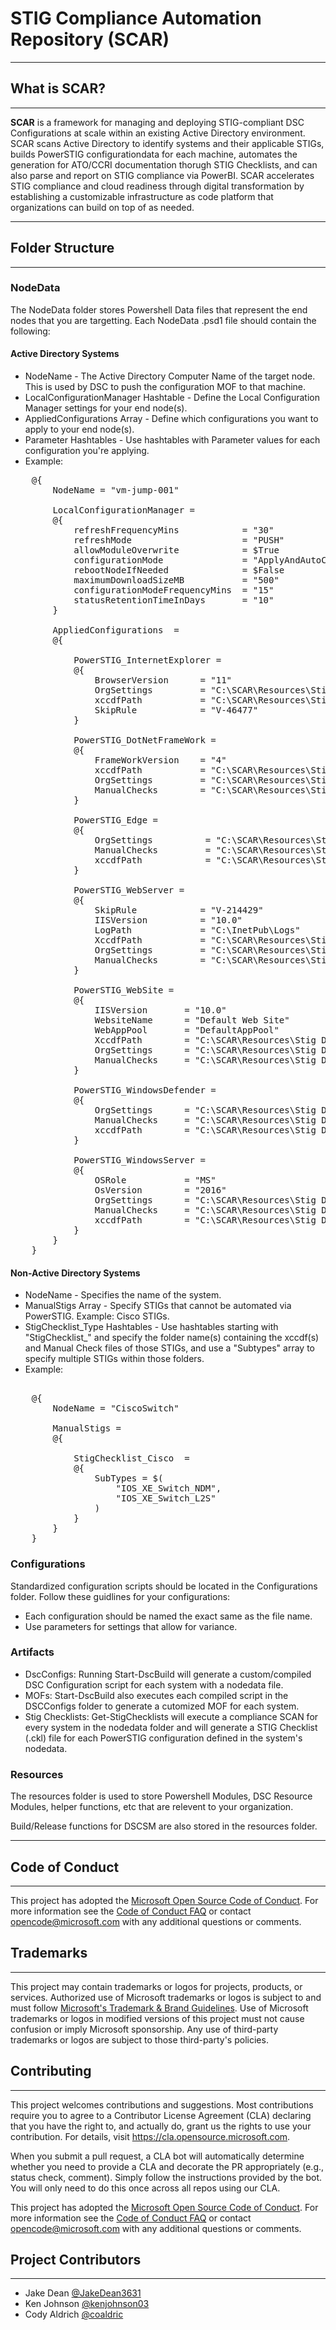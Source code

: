 # STIG Compliance Automation Repository (SCAR)

___

## What is SCAR?

___
**SCAR** is a framework for managing and deploying STIG-compliant DSC Configurations at scale within an existing Active Directory environment. SCAR scans Active Directory to identify systems and their applicable STIGs, builds PowerSTIG configurationdata for each machine, automates the generation for ATO/CCRI documentation thorugh STIG Checklists, and can also parse and report on STIG compliance via PowerBI. SCAR accelerates STIG compliance and cloud readiness through digital transformation by establishing a customizable infrastructure as code platform that organizations can build on top of as needed.

___

## Folder Structure

___

### NodeData

The NodeData folder stores Powershell Data files that represent the end nodes that you are targetting. Each NodeData .psd1 file should contain the following:

#### Active Directory Systems

* NodeName - The Active Directory Computer Name of the target node. This is used by DSC to push the configuration MOF to that machine.
* LocalConfigurationManager Hashtable - Define the Local Configuration Manager settings for your end node(s).
* AppliedConfigurations Array - Define which configurations you want to apply to your end node(s).
* Parameter Hashtables - Use hashtables with Parameter values for each configuration you're applying.
* Example:

<pre>
    @{
        NodeName = "vm-jump-001"

        LocalConfigurationManager =
        @{
            refreshFrequencyMins			= "30"
            refreshMode						= "PUSH"
            allowModuleOverwrite			= $True
            configurationMode				= "ApplyAndAutoCorrect"
            rebootNodeIfNeeded				= $False
            maximumDownloadSizeMB			= "500"
            configurationModeFrequencyMins	= "15"
            statusRetentionTimeInDays		= "10"
        }

        AppliedConfigurations  =
        @{

            PowerSTIG_InternetExplorer =
            @{
                BrowserVersion 	    = "11"
                OrgSettings	        = "C:\SCAR\Resources\Stig Data\Organizational Settings\InternetExplorer-11-1.19.org.default.xml"
                xccdfPath			= "C:\SCAR\Resources\Stig Data\XCCDFs\InternetExplorer\U_MS_IE11_STIG_V1R19_Manual-xccdf.xml"
                SkipRule 			= "V-46477"
            }

            PowerSTIG_DotNetFrameWork =
            @{
                FrameWorkVersion 	= "4"
                xccdfPath			= "C:\SCAR\Resources\Stig Data\XCCDFs\DotNet\U_MS_DotNet_Framework_4-0_STIG_V2R1_Manual-xccdf.xml"
                OrgSettings			= "C:\SCAR\Resources\Stig Data\Organizational Settings\DotNetFramework-4-1.9.org.default.xml"
                ManualChecks 		= "C:\SCAR\Resources\Stig Data\Manual Checks\DotnetFramework\DotNetFramework-4-V1R9-ManualChecks.psd1"
            }

            PowerSTIG_Edge =
            @{
                OrgSettings          = "C:\SCAR\Resources\Stig Data\Organizational Settings\Microsoft-Edge-1.1.org.default.xml"
                ManualChecks         = "C:\SCAR\Resources\Stig Data\Manual Checks\Edge\Edge-1R1-ManualChecks.psd1"
                xccdfPath            = "C:\SCAR\Resources\Stig Data\XCCDFs\Edge\U_MS_Edge_V1R1_STIG_Manual-xccdf.xml"
            }

            PowerSTIG_WebServer =
            @{
                SkipRule            = "V-214429"
                IISVersion          = "10.0"
                LogPath             = "C:\InetPub\Logs"
                XccdfPath           = "C:\SCAR\Resources\Stig Data\XCCDFs\Web Server\U_MS_IIS_10-0_Server_STIG_V2R1_Manual-xccdf.xml"
                OrgSettings         = "C:\SCAR\Resources\Stig Data\Organizational Settings\IISServer-10.0-2.1.org.default.xml"
                ManualChecks        = "C:\SCAR\Resources\Stig Data\Manual Checks\WebServer\WebServer-10.0-2R1-ManualChecks.psd1"
            }

            PowerSTIG_WebSite =
            @{
                IISVersion       = "10.0"
                WebsiteName      = "Default Web Site"
                WebAppPool       = "DefaultAppPool"
                XccdfPath        = "C:\SCAR\Resources\Stig Data\XCCDFs\Web Server\U_MS_IIS_10-0_Site_STIG_V2R1_Manual-xccdf.xml"
                OrgSettings      = "C:\SCAR\Resources\Stig Data\Organizational Settings\IISSite-10.0-2.1.org.default.xml"
                ManualChecks     = "C:\SCAR\Resources\Stig Data\Manual Checks\WebSite\WebSite-10.0-2R1-ManualChecks.psd1"
            }

            PowerSTIG_WindowsDefender =
            @{
                OrgSettings      = "C:\SCAR\Resources\Stig Data\Organizational Settings\WindowsDefender-All-2.1.org.default.xml"
                ManualChecks     = "C:\SCAR\Resources\Stig Data\Manual Checks\WindowsDefender\WindowsDefender-1R4-ManualChecks.psd1"
                xccdfPath        = "C:\SCAR\Resources\Stig Data\XCCDFs\Windows.Defender\U_MS_Windows_Defender_Antivirus_STIG_V2R1_Manual-xccdf.xml"
            }

            PowerSTIG_WindowsServer =
            @{
                OSRole           = "MS"
                OsVersion        = "2016"
                OrgSettings      = "C:\SCAR\Resources\Stig Data\Organizational Settings\WindowsServer-2016-MS-2.1.org.default.xml"
                ManualChecks     = "C:\SCAR\Resources\Stig Data\Manual Checks\WindowsServer\WindowsServer-2016-MS-2R1-ManualChecks.psd1"
                xccdfPath        = "C:\SCAR\Resources\Stig Data\XCCDFs\Windows.Server.2016\U_MS_Windows_Server_2016_STIG_V2R1_Manual-xccdf.xml"
            }
        }
    }
</pre>

#### Non-Active Directory Systems

* NodeName - Specifies the name of the system.
* ManualStigs Array - Specify STIGs that cannot be automated via PowerSTIG. Example: Cisco STIGs.
* StigChecklist_Type Hashtables - Use hashtables starting with "StigChecklist_" and specify the folder name(s) containing the xccdf(s) and Manual Check files of those STIGs, and use a "Subtypes" array to specify multiple STIGs within those folders. 
* Example:

<pre>

    @{
        NodeName = "CiscoSwitch"

        ManualStigs =
        @{

            StigChecklist_Cisco  =
            @{
                SubTypes = $(
                    "IOS_XE_Switch_NDM",
                    "IOS_XE_Switch_L2S"
                )
            }
        }
    }
</pre>

### Configurations

Standardized configuration scripts should be located in the Configurations folder. Follow these guidlines for your configurations:

* Each configuration should be named the exact same as the file name.
* Use parameters for settings that allow for variance.

### Artifacts

* DscConfigs: Running Start-DscBuild will generate a custom/compiled DSC Configuration script for each system with a nodedata file.
* MOFs: Start-DscBuild also executes each compiled script in the DSCConfigs folder to generate a cutomized MOF for each system.
* Stig Checklists: Get-StigChecklists will execute a compliance SCAN for every system in the nodedata folder and will generate a STIG Checklist (.ckl) file for each PowerSTIG configuration defined in the system's nodedata.

### Resources

The resources folder is used to store Powershell Modules, DSC Resource Modules, helper functions, etc that are relevent to your organization.

Build/Release functions for DSCSM are also stored in the resources folder.

___

## Code of Conduct

___
This project has adopted the [Microsoft Open Source Code of Conduct](https://opensource.microsoft.com/codeofconduct/).
For more information see the [Code of Conduct FAQ](https://opensource.microsoft.com/codeofconduct/faq/)
or contact [opencode@microsoft.com](mailto:opencode@microsoft.com) with any additional questions
or comments.

## Trademarks

___

This project may contain trademarks or logos for projects, products, or services. Authorized use of Microsoft 
trademarks or logos is subject to and must follow 
[Microsoft's Trademark & Brand Guidelines](https://www.microsoft.com/en-us/legal/intellectualproperty/trademarks/usage/general).
Use of Microsoft trademarks or logos in modified versions of this project must not cause confusion or imply Microsoft sponsorship.
Any use of third-party trademarks or logos are subject to those third-party's policies.

## Contributing

___

This project welcomes contributions and suggestions.  Most contributions require you to agree to a
Contributor License Agreement (CLA) declaring that you have the right to, and actually do, grant us
the rights to use your contribution. For details, visit https://cla.opensource.microsoft.com.

When you submit a pull request, a CLA bot will automatically determine whether you need to provide
a CLA and decorate the PR appropriately (e.g., status check, comment). Simply follow the instructions
provided by the bot. You will only need to do this once across all repos using our CLA.

This project has adopted the [Microsoft Open Source Code of Conduct](https://opensource.microsoft.com/codeofconduct/).
For more information see the [Code of Conduct FAQ](https://opensource.microsoft.com/codeofconduct/faq/) or
contact [opencode@microsoft.com](mailto:opencode@microsoft.com) with any additional questions or comments.

## Project Contributors

___

* Jake Dean [@JakeDean3631](https://github.com/JakeDean3631)
* Ken Johnson   [@kenjohnson03](https://github.com/kenjohnson03)
* Cody Aldrich  [@coaldric](https://github.com/coaldric)